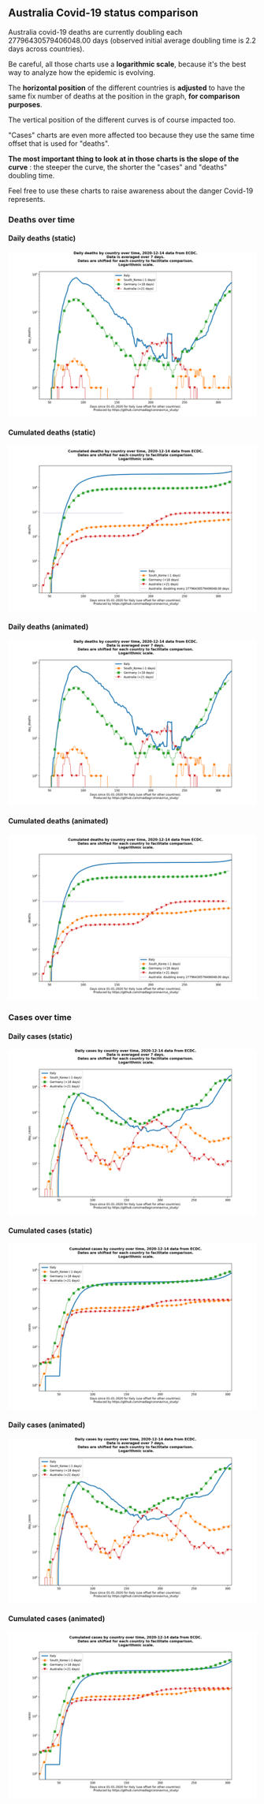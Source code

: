 ## Australia Covid-19 status comparison 

Australia covid-19 deaths are currently doubling each 27796430579406048.00 days (observed initial average doubling time is 2.2 days across countries).



Be careful, all those charts use a **logarithmic scale**, because it's the best way to analyze how the epidemic is evolving.
 
The **horizontal position** of the different countries is **adjusted** to have the same fix number of deaths at the position in the graph, **for comparison purposes**.

The vertical position of the different curves is of course impacted too.

"Cases" charts are even more affected too because they use the same time offset that is used for "deaths".

**The most important thing to look at in those charts is the slope of the curve** : the steeper the curve, the shorter the "cases" and "deaths" doubling time.

Feel free to use these charts to raise awareness about the danger Covid-19 represents. 


 
### Deaths over time
 
#### Daily deaths (static)
![Australia covid-19 daily deaths static chart](https://raw.githubusercontent.com/madlag/coronavirus_study/master/notebooks/graphs/2020-12-14/countries/Australia/2020-12-14_Australia_day_deaths.png "Australia covid-19 day_deaths static chart")   
 
#### Cumulated deaths (static)
![Australia covid-19 cumulated deaths static chart](https://raw.githubusercontent.com/madlag/coronavirus_study/master/notebooks/graphs/2020-12-14/countries/Australia/2020-12-14_Australia_deaths.png "Australia covid-19 deaths static chart")   
 
#### Daily deaths (animated)
![Australia covid-19 daily deaths animated chart](https://raw.githubusercontent.com/madlag/coronavirus_study/master/notebooks/graphs/2020-12-14/countries/Australia/2020-12-14_Australia_day_deaths.gif "Australia covid-19 day_deaths animated chart")   
 
#### Cumulated deaths (animated)
![Australia covid-19 cumulated deaths animated chart](https://raw.githubusercontent.com/madlag/coronavirus_study/master/notebooks/graphs/2020-12-14/countries/Australia/2020-12-14_Australia_deaths.gif "Australia covid-19 deaths animated chart")   

 
### Cases over time
 
#### Daily cases (static)
![Australia covid-19 daily cases static chart](https://raw.githubusercontent.com/madlag/coronavirus_study/master/notebooks/graphs/2020-12-14/countries/Australia/2020-12-14_Australia_day_cases.png "Australia covid-19 day_cases static chart")   
 
#### Cumulated cases (static)
![Australia covid-19 cumulated cases static chart](https://raw.githubusercontent.com/madlag/coronavirus_study/master/notebooks/graphs/2020-12-14/countries/Australia/2020-12-14_Australia_cases.png "Australia covid-19 cases static chart")   
 
#### Daily cases (animated)
![Australia covid-19 daily cases animated chart](https://raw.githubusercontent.com/madlag/coronavirus_study/master/notebooks/graphs/2020-12-14/countries/Australia/2020-12-14_Australia_day_cases.gif "Australia covid-19 day_cases animated chart")   
 
#### Cumulated cases (animated)
![Australia covid-19 cumulated cases animated chart](https://raw.githubusercontent.com/madlag/coronavirus_study/master/notebooks/graphs/2020-12-14/countries/Australia/2020-12-14_Australia_cases.gif "Australia covid-19 cases animated chart")   

